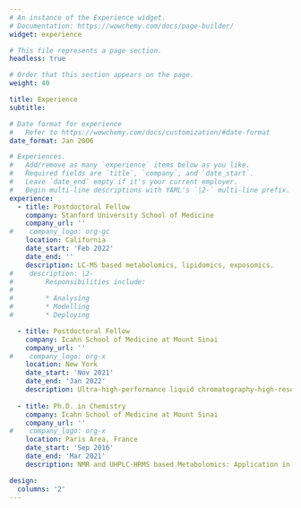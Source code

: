 ```yaml
---
# An instance of the Experience widget.
# Documentation: https://wowchemy.com/docs/page-builder/
widget: experience

# This file represents a page section.
headless: true

# Order that this section appears on the page.
weight: 40

title: Experience
subtitle:

# Date format for experience
#   Refer to https://wowchemy.com/docs/customization/#date-format
date_format: Jan 2006

# Experiences.
#   Add/remove as many `experience` items below as you like.
#   Required fields are `title`, `company`, and `date_start`.
#   Leave `date_end` empty if it's your current employer.
#   Begin multi-line descriptions with YAML's `|2-` multi-line prefix.
experience:
  - title: Postdoctoral Fellow
    company: Stanford University School of Medicine
    company_url: ''
#    company_logo: org-gc
    location: California
    date_start: 'Feb 2022'
    date_end: ''
    description: LC-MS based metabolomics, lipidomics, exposomics.
#    description: |2-
#        Responsibilities include:
#        
#        * Analysing
#        * Modelling
#        * Deploying

  - title: Postdoctoral Fellow
    company: Icahn School of Medicine at Mount Sinai
    company_url: ''
#    company_logo: org-x
    location: New York
    date_start: 'Nov 2021'
    date_end: 'Jan 2022'
    description: Ultra-high-performance liquid chromatography-high-resolution accurate mass spectrometry based exposomics research.
    
  - title: Ph.D. in Chemistry
    company: Icahn School of Medicine at Mount Sinai
    company_url: ''
#    company_logo: org-x
    location: Paris Area, France
    date_start: 'Sep 2016'
    date_end: 'Mar 2021'
    description: NMR and UHPLC-HRMS based Metabolomics: Application in Non-alcoholic fatty liver disease (NAFLD) and Prostate Cancer Biomarker Discovery.   

design:
  columns: '2'
---
```

